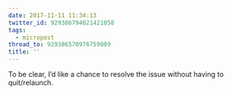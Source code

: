 ```yaml
---
date: 2017-11-11 11:34:13
twitter_id: 929386794021421058
tags:
  - micropost
thread_to: 929386570976759809
title: ''
---
```


To be clear, I’d like a chance to resolve the issue without having to quit/relaunch.
